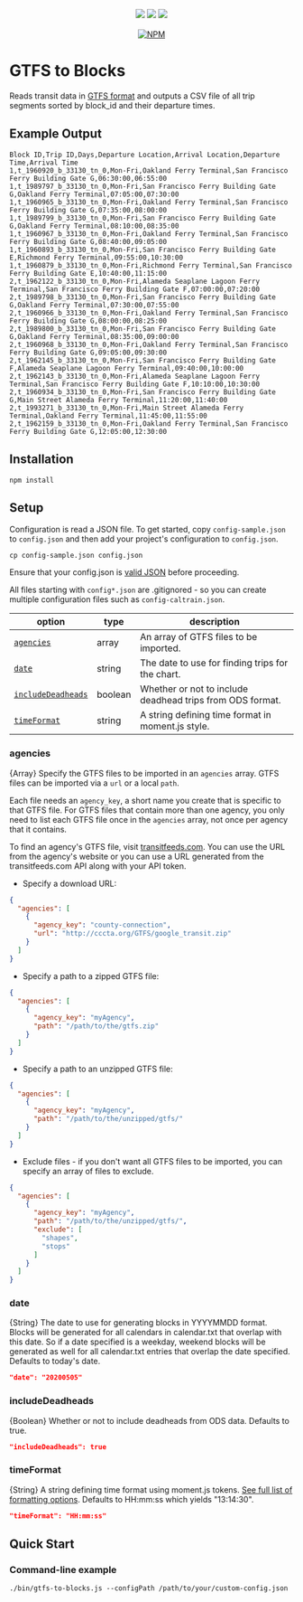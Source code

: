<p align="center">
  <a href="https://www.npmjs.com/package/gtfs-to-blocks" rel="nofollow"><img src="https://img.shields.io/npm/v/gtfs-to-blocks.svg?style=flat" style="max-width: 100%;"></a>
  <a href="https://www.npmjs.com/package/gtfs-to-blocks" rel="nofollow"><img src="https://img.shields.io/npm/dm/gtfs-to-blocks.svg?style=flat" style="max-width: 100%;"></a>
  <img src="https://img.shields.io/badge/License-MIT-yellow.svg">
  <br /><br />
  <a href="https://nodei.co/npm/gtfs-to-blocks/" rel="nofollow"><img src="https://nodei.co/npm/gtfs-to-blocks.png?downloads=true" alt="NPM" style="max-width: 100%;"></a>
</p>

# GTFS to Blocks

Reads transit data in [GTFS format](https://developers.google.com/transit/gtfs/) and outputs a CSV file of all trip segments sorted by block_id and their departure times.

## Example Output

```csv
Block ID,Trip ID,Days,Departure Location,Arrival Location,Departure Time,Arrival Time
1,t_1960920_b_33130_tn_0,Mon-Fri,Oakland Ferry Terminal,San Francisco Ferry Building Gate G,06:30:00,06:55:00
1,t_1989797_b_33130_tn_0,Mon-Fri,San Francisco Ferry Building Gate G,Oakland Ferry Terminal,07:05:00,07:30:00
1,t_1960965_b_33130_tn_0,Mon-Fri,Oakland Ferry Terminal,San Francisco Ferry Building Gate G,07:35:00,08:00:00
1,t_1989799_b_33130_tn_0,Mon-Fri,San Francisco Ferry Building Gate G,Oakland Ferry Terminal,08:10:00,08:35:00
1,t_1960967_b_33130_tn_0,Mon-Fri,Oakland Ferry Terminal,San Francisco Ferry Building Gate G,08:40:00,09:05:00
1,t_1960893_b_33130_tn_0,Mon-Fri,San Francisco Ferry Building Gate E,Richmond Ferry Terminal,09:55:00,10:30:00
1,t_1960879_b_33130_tn_0,Mon-Fri,Richmond Ferry Terminal,San Francisco Ferry Building Gate E,10:40:00,11:15:00
2,t_1962122_b_33130_tn_0,Mon-Fri,Alameda Seaplane Lagoon Ferry Terminal,San Francisco Ferry Building Gate F,07:00:00,07:20:00
2,t_1989798_b_33130_tn_0,Mon-Fri,San Francisco Ferry Building Gate G,Oakland Ferry Terminal,07:30:00,07:55:00
2,t_1960966_b_33130_tn_0,Mon-Fri,Oakland Ferry Terminal,San Francisco Ferry Building Gate G,08:00:00,08:25:00
2,t_1989800_b_33130_tn_0,Mon-Fri,San Francisco Ferry Building Gate G,Oakland Ferry Terminal,08:35:00,09:00:00
2,t_1960968_b_33130_tn_0,Mon-Fri,Oakland Ferry Terminal,San Francisco Ferry Building Gate G,09:05:00,09:30:00
2,t_1962145_b_33130_tn_0,Mon-Fri,San Francisco Ferry Building Gate F,Alameda Seaplane Lagoon Ferry Terminal,09:40:00,10:00:00
2,t_1962143_b_33130_tn_0,Mon-Fri,Alameda Seaplane Lagoon Ferry Terminal,San Francisco Ferry Building Gate F,10:10:00,10:30:00
2,t_1960934_b_33130_tn_0,Mon-Fri,San Francisco Ferry Building Gate G,Main Street Alameda Ferry Terminal,11:20:00,11:40:00
2,t_1993271_b_33130_tn_0,Mon-Fri,Main Street Alameda Ferry Terminal,Oakland Ferry Terminal,11:45:00,11:55:00
2,t_1962159_b_33130_tn_0,Mon-Fri,Oakland Ferry Terminal,San Francisco Ferry Building Gate G,12:05:00,12:30:00
```

## Installation

    npm install

## Setup

Configuration is read a JSON file. To get started, copy `config-sample.json` to `config.json` and then add your project's configuration to `config.json`.

    cp config-sample.json config.json

Ensure that your config.json is [valid JSON](https://jsonformatter.curiousconcept.com) before proceeding.

All files starting with `config*.json` are .gitignored - so you can create multiple configuration files such as `config-caltrain.json`.

| option | type | description |
| ------ | ---- | ----------- |
| [`agencies`](#agencies) | array | An array of GTFS files to be imported. |
| [`date`](#date) | string | The date to use for finding trips for the chart. |
| [`includeDeadheads`](#includedeadheads) | boolean | Whether or not to include deadhead trips from ODS format. |
| [`timeFormat`](#timeformat) | string | A string defining time format in moment.js style. |

### agencies

{Array} Specify the GTFS files to be imported in an `agencies` array. GTFS files can be imported via a `url` or a local `path`.

Each file needs an `agency_key`, a short name you create that is specific to that GTFS file. For GTFS files that contain more than one agency, you only need to list each GTFS file once in the `agencies` array, not once per agency that it contains.

To find an agency's GTFS file, visit [transitfeeds.com](http://transitfeeds.com). You can use the
URL from the agency's website or you can use a URL generated from the transitfeeds.com
API along with your API token.

* Specify a download URL:
```json
{
  "agencies": [
    {
      "agency_key": "county-connection",
      "url": "http://cccta.org/GTFS/google_transit.zip"
    }
  ]
}
```

* Specify a path to a zipped GTFS file:
```json
{
  "agencies": [
    {
      "agency_key": "myAgency",
      "path": "/path/to/the/gtfs.zip"
    }
  ]
}
```
* Specify a path to an unzipped GTFS file:
```json
{
  "agencies": [
    {
      "agency_key": "myAgency",
      "path": "/path/to/the/unzipped/gtfs/"
    }
  ]
}
```

* Exclude files - if you don't want all GTFS files to be imported, you can specify an array of files to exclude.

```json
{
  "agencies": [
    {
      "agency_key": "myAgency",
      "path": "/path/to/the/unzipped/gtfs/",
      "exclude": [
        "shapes",
        "stops"
      ]
    }
  ]
}
```

### date

{String} The date to use for generating blocks in YYYYMMDD format. Blocks will be generated for all calendars in calendar.txt that overlap with this date. So if a date specified is a weekday, weekend blocks will be generated as well for all calendar.txt entries that overlap the date specified. Defaults to today's date.

```json
"date": "20200505"
```

### includeDeadheads

{Boolean} Whether or not to include deadheads from ODS data. Defaults to true.

```json
"includeDeadheads": true
```

### timeFormat​

{String} A string defining time format using moment.js tokens. [See full list of formatting options](https://momentjs.com/docs/#/displaying/format/). Defaults to HH:mm:ss which yields "13:14:30".

```json
"timeFormat": "HH:mm:ss"
```

## Quick Start

### Command-line example

    ./bin/gtfs-to-blocks.js --configPath /path/to/your/custom-config.json
